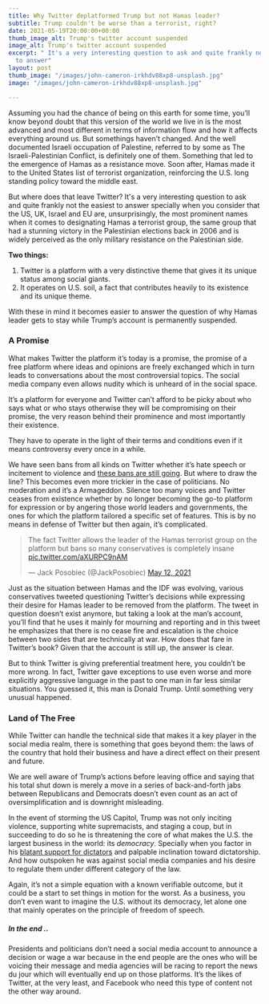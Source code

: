 ```yaml
---
title: Why Twitter deplatformed Trump but not Hamas leader?
subtitle: Trump couldn't be worse than a terrorist, right?
date: 2021-05-19T20:00:00+00:00
thumb_image_alt: Trump's twitter account suspended
image_alt: Trump's twitter account suspended
excerpt: " It's a very interesting question to ask and quite frankly not the easiest
  to answer"
layout: post
thumb_image: "/images/john-cameron-irkhdv88xp8-unsplash.jpg"
image: "/images/john-cameron-irkhdv88xp8-unsplash.jpg"

---
```

Assuming you had the chance of being on this earth for some time, you’ll know beyond doubt that this version of the world we live in is the most advanced and most different in terms of information flow and how it affects everything around us. But somethings haven’t changed. And the well documented Israeli occupation of Palestine, referred to by some as The Israeli-Palestinian Conflict, is definitely one of them. Something that led to the emergence of Hamas as a resistance move. Soon after, Hamas made it to the United States list of terrorist organization, reinforcing the U.S. long standing policy toward the middle east.

But where does that leave Twitter? It's a very interesting question to ask and quite frankly not the easiest to answer specially when you consider that the US, UK, Israel and EU are, unsurprisingly, the most prominent names when it comes to designating Hamas a terrorist group, the same group that had a stunning victory in the Palestinian elections back in 2006 and is widely perceived as the only military resistance on the Palestinian side.

**Two things:**

1. Twitter is a platform with a very distinctive theme that gives it its unique status among social giants.
2. It operates on U.S. soil, a fact that contributes heavily to its existence and its unique theme.

With these in mind it becomes easier to answer the question of why Hamas leader gets to stay while Trump’s account is permanently suspended.

### **A Promise**

What makes Twitter the platform it’s today is a promise, the promise of a free platform where ideas and opinions are freely exchanged which in turn leads to conversations about the most controversial topics. The social media company even allows nudity which is unheard of in the social space.

It’s a platform for everyone and Twitter can’t afford to be picky about who says what or who stays otherwise they will be compromising on their promise, the very reason behind their prominence and most importantly their existence.

They have to operate in the light of their terms and conditions even if it means controversy every once in a while.

We have seen bans from all kinds on Twitter whether it’s hate speech or incitement to violence and [these bans are still going](https://www.reuters.com/world/india/twitter-bans-indian-actress-violating-hate-abuse-rules-2021-05-04/). But where to draw the line? This becomes even more trickier in the case of politicians. No moderation and it’s a Armageddon. Silence too many voices and Twitter ceases from existence whether by no longer becoming the go-to platform for expression or by angering those world leaders and governments, the ones for which the platform tailored a specific set of features. This is by no means in defense of Twitter but then again, it’s complicated.

<blockquote class="twitter-tweet"><p lang="en" dir="ltr">The fact Twitter allows the leader of the Hamas terrorist group on the platform but bans so many conservatives is completely insane <a href="https://t.co/aXURPC9nAM">pic.twitter.com/aXURPC9nAM</a></p>— Jack Posobiec (@JackPosobiec) <a href="https://twitter.com/JackPosobiec/status/1392628566915944448?ref_src=twsrc%5Etfw">May 12, 2021</a></blockquote> <script async src="https://platform.twitter.com/widgets.js" charset="utf-8"></script>

Just as the situation between Hamas and the IDF was evolving, various conservatives tweeted questioning Twitter’s decisions while expressing their desire for Hamas leader to be removed from the platform. The tweet in question doesn’t exist anymore, but taking a look at the man’s account, you’ll find that he uses it mainly for mourning and reporting and in this tweet he emphasizes that there is no cease fire and escalation is the choice between two sides that are technically at war. How does that fare in Twitter’s book? Given that the account is still up, the answer is clear.

But to think Twitter is giving preferential treatment here, you couldn’t be more wrong. In fact, Twitter gave exceptions to use even worse and more explicitly aggressive language in the past to one man in far less similar situations. You guessed it, this man is Donald Trump. Until something very unusual happened.

### **Land of The Free**

While Twitter can handle the technical side that makes it a key player in the social media realm, there is something that goes beyond them: the laws of the country that hold their business and have a direct effect on their present and future.

We are well aware of Trump’s actions before leaving office and saying that his total shut down is merely a move in a series of back-and-forth jabs between Republicans and Democrats doesn’t even count as an act of oversimplification and is downright misleading.

In the event of storming the US Capitol, Trump was not only inciting violence, supporting white supremacists, and staging a coup, but in succeeding to do so he is threatening the core of what makes the U.S. the largest business in the world: its _democracy_. Specially when you factor in his [blatant support for dictators](https://www.rollingstone.com/politics/politics-news/trump-wheres-my-favorite-dictator-884509/) and palpable inclination toward dictatorship. And how outspoken he was against social media companies and his desire to regulate them under different category of the law.

Again, it’s not a simple equation with a known verifiable outcome, but it could be a start to set things in motion for the worst. As a business, you don’t even want to imagine the U.S. without its democracy, let alone one that mainly operates on the principle of freedom of speech.

##### **In the end ..**

Presidents and politicians don’t need a social media account to announce a decision or wage a war because in the end people are the ones who will be voicing their message and media agencies will be racing to report the news du jour which will eventually end up on those platforms. It’s the likes of Twitter, at the very least, and Facebook who need this type of content not the other way around.